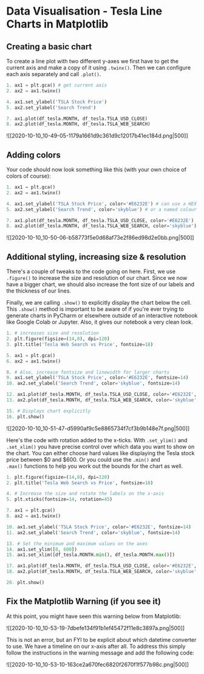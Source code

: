 # Data Visualisation - Tesla Line Charts in Matplotlib

## Creating a basic chart

To create a line plot with two different y-axes we first have to get the current axis and make a copy of it using `.twinx()`. Then we can configure each axis separately and call `.plot()`.

```python
1. ax1 = plt.gca() # get current axis
2. ax2 = ax1.twinx()

4. ax1.set_ylabel('TSLA Stock Price')
5. ax2.set_ylabel('Search Trend')

7. ax1.plot(df_tesla.MONTH, df_tesla.TSLA_USD_CLOSE)
8. ax2.plot(df_tesla.MONTH, df_tesla.TSLA_WEB_SEARCH)
```

![[2020-10-10_10-49-05-1179a1661d9c361d9c12017b41ec184d.png|500]]

## Adding colors

Your code should now look something like this (with your own choice of colors of course):

```python
1. ax1 = plt.gca()
2. ax2 = ax1.twinx()

4. ax1.set_ylabel('TSLA Stock Price', color='#E6232E') # can use a HEX code
5. ax2.set_ylabel('Search Trend', color='skyblue') # or a named colour

7. ax1.plot(df_tesla.MONTH, df_tesla.TSLA_USD_CLOSE, color='#E6232E')
8. ax2.plot(df_tesla.MONTH, df_tesla.TSLA_WEB_SEARCH, color='skyblue')
```

![[2020-10-10_10-50-06-b58773f5e0d68af73e2f86ed98d2e0bb.png|500]]

## Additional styling, increasing size & resolution

There's a couple of tweaks to the code going on here. First, we use `.figure()` to increase the size and resolution of our chart. Since we now have a bigger chart, we should also increase the font size of our labels and the thickness of our lines.

Finally, we are calling `.show()` to explicitly display the chart below the cell. This `.show()` method is important to be aware of if you're ever trying to generate charts in PyCharm or elsewhere outside of an interactive notebook like Google Colab or Jupyter. Also, it gives our notebook a very clean look.

```python
1. # increases size and resolution
2. plt.figure(figsize=(14,8), dpi=120) 
3. plt.title('Tesla Web Search vs Price', fontsize=18)

5. ax1 = plt.gca()
6. ax2 = ax1.twinx()

8. # Also, increase fontsize and linewidth for larger charts
9. ax1.set_ylabel('TSLA Stock Price', color='#E6232E', fontsize=14)
10. ax2.set_ylabel('Search Trend', color='skyblue', fontsize=14)

12. ax1.plot(df_tesla.MONTH, df_tesla.TSLA_USD_CLOSE, color='#E6232E', linewidth=3)
13. ax2.plot(df_tesla.MONTH, df_tesla.TSLA_WEB_SEARCH, color='skyblue', linewidth=3)

15. # Displays chart explicitly
16. plt.show()
```

![[2020-10-10_10-51-47-d5990af9c5e8865734f7cf3b9b148e7f.png|500]]

Here's the code with rotation added to the x-ticks. With `.set_ylim()` and `.set_xlim()` you have precise control over which data you want to show on the chart. You can either choose hard values like displaying the Tesla stock price between $0 and $600. Or you could use the `.min()` and `.max()` functions to help you work out the bounds for the chart as well.

```python
1. plt.figure(figsize=(14,8), dpi=120)
2. plt.title('Tesla Web Search vs Price', fontsize=18)

4. # Increase the size and rotate the labels on the x-axis
5. plt.xticks(fontsize=14, rotation=45)

7. ax1 = plt.gca()
8. ax2 = ax1.twinx()

10. ax1.set_ylabel('TSLA Stock Price', color='#E6232E', fontsize=14)
11. ax2.set_ylabel('Search Trend', color='skyblue', fontsize=14)

13. # Set the minimum and maximum values on the axes
14. ax1.set_ylim([0, 600])
15. ax1.set_xlim([df_tesla.MONTH.min(), df_tesla.MONTH.max()])

17. ax1.plot(df_tesla.MONTH, df_tesla.TSLA_USD_CLOSE, color='#E6232E', linewidth=3)
18. ax2.plot(df_tesla.MONTH, df_tesla.TSLA_WEB_SEARCH, color='skyblue', linewidth=3)

20. plt.show()
```

## Fix the Matplotlib Warning (if you see it)

At this point, you might have seen this warning below from Matplotlib:

![[2020-10-10_10-53-19-7dbefe134f91b1ef45472f11e8c3897a.png|500]]

This is not an error, but an FYI to be explicit about which datetime converter to use. We have a timeline on our x-axis after all. To address this simply follow the instructions in the warning message and add the following code:

![[2020-10-10_10-53-10-163ce2a670fec6820f2670f1f577b98c.png|500]]